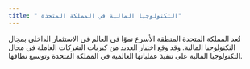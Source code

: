 ```yaml
---
title: " التكنولوجيا المالية في المملكة المتحدة"
---
```

تُعد المملكة المتحدة المنطقة الأسرع نموًا في العالم في الاستثمار الداخلي بمجال التكنولوجيا المالية. وقد وقع اختيار العديد من كبريات الشركات العاملة في مجال التكنولوجيا المالية على تنفيذ عملياتها العالمية في المملكة المتحدة وتوسيع نطاقها.
